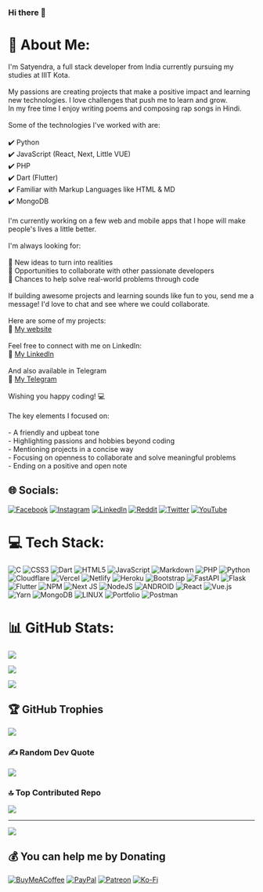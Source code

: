 ### Hi there 👋
# 💫 About Me:
I'm Satyendra, a full stack developer from India currently pursuing my studies at IIIT Kota.  <br><br>My passions are creating projects that make a positive impact and learning new technologies. I love challenges that push me to learn and grow.<br>In my free time I enjoy writing poems and composing rap songs in Hindi.<br><br>Some of the technologies I've worked with are:  <br><br>✔️ Python   <br>✔️ JavaScript (React, Next, Little VUE)    <br>✔️ PHP<br>✔️ Dart (Flutter)<br>✔️ Familiar with Markup Languages like HTML & MD<br>✔️ MongoDB<br><br>I'm currently working on a few web and mobile apps that I hope will make people's lives a little better.<br><br>I'm always looking for:  <br><br>💭 New ideas to turn into realities   <br>🤝 Opportunities to collaborate with other passionate developers<br>🙌 Chances to help solve real-world problems through code<br><br>If building awesome projects and learning sounds like fun to you, send me a message! I'd love to chat and see where we could collaborate.<br><br>Here are some of my projects:    <br>🔗 [My website](http://satya.devh.in)<br><br>Feel free to connect with me on LinkedIn:<br>🔗 [My LinkedIn](https://in.linkedin.com/in/s4tyendra)<br><br>And also available in Telegram<br>🔗 [My Telegram](https://telegram.dog/s4tyendra)<br><br>Wishing you happy coding! 💻   <br><br>The key elements I focused on:<br><br>- A friendly and upbeat tone  <br>- Highlighting passions and hobbies beyond coding<br>- Mentioning projects in a concise way<br>- Focusing on openness to collaborate and solve meaningful problems<br>- Ending on a positive and open note


## 🌐 Socials:
[![Facebook](https://img.shields.io/badge/Facebook-%231877F2.svg?logo=Facebook&logoColor=white)](https://facebook.com/s4tyendra) [![Instagram](https://img.shields.io/badge/Instagram-%23E4405F.svg?logo=Instagram&logoColor=white)](https://instagram.com/s4tyendra) [![LinkedIn](https://img.shields.io/badge/LinkedIn-%230077B5.svg?logo=linkedin&logoColor=white)](https://linkedin.com/in/s4tyendra) [![Reddit](https://img.shields.io/badge/Reddit-%23FF4500.svg?logo=Reddit&logoColor=white)](https://reddit.com/user/s4tyendra) [![Twitter](https://img.shields.io/badge/Twitter-%231DA1F2.svg?logo=Twitter&logoColor=white)](https://twitter.com/s4tyendra) [![YouTube](https://img.shields.io/badge/YouTube-%23FF0000.svg?logo=YouTube&logoColor=white)](https://youtube.com/@s4tyendra) 

# 💻 Tech Stack:
![C](https://img.shields.io/badge/c-%2300599C.svg?style=for-the-badge&logo=c&logoColor=white) ![CSS3](https://img.shields.io/badge/css3-%231572B6.svg?style=for-the-badge&logo=css3&logoColor=white) ![Dart](https://img.shields.io/badge/dart-%230175C2.svg?style=for-the-badge&logo=dart&logoColor=white) ![HTML5](https://img.shields.io/badge/html5-%23E34F26.svg?style=for-the-badge&logo=html5&logoColor=white) ![JavaScript](https://img.shields.io/badge/javascript-%23323330.svg?style=for-the-badge&logo=javascript&logoColor=%23F7DF1E) ![Markdown](https://img.shields.io/badge/markdown-%23000000.svg?style=for-the-badge&logo=markdown&logoColor=white) ![PHP](https://img.shields.io/badge/php-%23777BB4.svg?style=for-the-badge&logo=php&logoColor=white) ![Python](https://img.shields.io/badge/python-3670A0?style=for-the-badge&logo=python&logoColor=ffdd54) ![Cloudflare](https://img.shields.io/badge/Cloudflare-F38020?style=for-the-badge&logo=Cloudflare&logoColor=white) ![Vercel](https://img.shields.io/badge/vercel-%23000000.svg?style=for-the-badge&logo=vercel&logoColor=white) ![Netlify](https://img.shields.io/badge/netlify-%23000000.svg?style=for-the-badge&logo=netlify&logoColor=#00C7B7) ![Heroku](https://img.shields.io/badge/heroku-%23430098.svg?style=for-the-badge&logo=heroku&logoColor=white) ![Bootstrap](https://img.shields.io/badge/bootstrap-%23563D7C.svg?style=for-the-badge&logo=bootstrap&logoColor=white) ![FastAPI](https://img.shields.io/badge/FastAPI-005571?style=for-the-badge&logo=fastapi) ![Flask](https://img.shields.io/badge/flask-%23000.svg?style=for-the-badge&logo=flask&logoColor=white) ![Flutter](https://img.shields.io/badge/Flutter-%2302569B.svg?style=for-the-badge&logo=Flutter&logoColor=white) ![NPM](https://img.shields.io/badge/NPM-%23000000.svg?style=for-the-badge&logo=npm&logoColor=white) ![Next JS](https://img.shields.io/badge/Next-black?style=for-the-badge&logo=next.js&logoColor=white) ![NodeJS](https://img.shields.io/badge/node.js-6DA55F?style=for-the-badge&logo=node.js&logoColor=white) ![ANDROID](https://img.shields.io/badge/android-%2320232a.svg?style=for-the-badge&logo=android&logoColor=%a4c639) ![React](https://img.shields.io/badge/react-%2320232a.svg?style=for-the-badge&logo=react&logoColor=%2361DAFB) ![Vue.js](https://img.shields.io/badge/vuejs-%2335495e.svg?style=for-the-badge&logo=vuedotjs&logoColor=%234FC08D) ![Yarn](https://img.shields.io/badge/yarn-%232C8EBB.svg?style=for-the-badge&logo=yarn&logoColor=white) ![MongoDB](https://img.shields.io/badge/MongoDB-%234ea94b.svg?style=for-the-badge&logo=mongodb&logoColor=white) ![LINUX](https://img.shields.io/badge/Linux-FCC624?style=for-the-badge&logo=linux&logoColor=black) ![Portfolio](https://img.shields.io/badge/Portfolio-%23000000.svg?style=for-the-badge&logo=firefox&logoColor=#FF7139) ![Postman](https://img.shields.io/badge/Postman-FF6C37?style=for-the-badge&logo=postman&logoColor=white)
# 📊 GitHub Stats:
<picture>
<source
  srcset="https://github-readme-stats.vercel.app/api?username=s4tyendra&show_icons=true&theme=dark&range=all_time"
  media="(prefers-color-scheme: dark)"
/>
<source
  srcset="https://github-readme-stats.vercel.app/api?username=s4tyendra&show_icons=true&range=all_time"
  media="(prefers-color-scheme: light), (prefers-color-scheme: no-preference)"
/>
<img src="https://github-readme-stats.vercel.app/api?username=s4tyendra&show_icons=true&range=all_time" />
</picture>



<!-- ![](https://github-readme-stats.vercel.app/api?username=s4tyendra&theme=tokyonight&hide_border=false&include_all_commits=true&count_private=true)<br/> -->
![](https://github-readme-streak-stats.herokuapp.com/?user=s4tyendra&theme=tokyonight-duo&border_radius=5&date_format=M%20j%5B%2C%20Y%5D&card_width=500&background=10%2C05032F41%2C690B6352&stroke=FFFFFF&ring=EBE728&fire=EB6B04)<br/>

![](https://github-readme-stats.vercel.app/api/top-langs/?username=s4tyendra&theme=tokyonight&hide_border=false&include_all_commits=true&count_private=true&layout=compact)

## 🏆 GitHub Trophies
![](https://github-profile-trophy.vercel.app/?username=s4tyendra&theme=radical&no-frame=true&no-bg=false&margin-w=4)

<!-- ## 🐦 Latest Tweet
[![](https://gtce.itsvg.in/api?username=s4tyendra)](https://github.com/VishwaGauravIn/github-twitter-card-embed) -->

### ✍️ Random Dev Quote
![](https://quotes-github-readme.vercel.app/api?type=horizontal&theme=tokyonight)

### 🔝 Top Contributed Repo
![](https://github-contributor-stats.vercel.app/api?username=s4tyendra&limit=5&theme=tokyonight&combine_all_yearly_contributions=true)

<!-- ### 😂 Random Dev Meme
<img src="https://rm.up.railway.app/" width="512px"/> -->

---
[![](https://visitcount.itsvg.in/api?id=s4tyendra&icon=8&color=0)](https://devh.in)

  ## 💰 You can help me by Donating
  [![BuyMeACoffee](https://img.shields.io/badge/Buy%20Me%20a%20Coffee-ffdd00?style=for-the-badge&logo=buy-me-a-coffee&logoColor=black)](https://buymeacoffee.com/s4tyendra) [![PayPal](https://img.shields.io/badge/PayPal-00457C?style=for-the-badge&logo=paypal&logoColor=white)](https://paypal.me/s4tyendra) [![Patreon](https://img.shields.io/badge/Patreon-F96854?style=for-the-badge&logo=patreon&logoColor=white)](https://patreon.com/s4tyendra) [![Ko-Fi](https://img.shields.io/badge/Ko--fi-F16061?style=for-the-badge&logo=ko-fi&logoColor=white)](https://ko-fi.com/s4tyendra) 
